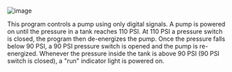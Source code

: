 ![image](https://github.com/acam4890/RSLogix-Simulation-Projects/assets/130267975/6f28d1c6-03fa-4f05-bc82-027a92d0abad)

This program controls a pump using only digital signals. A pump is powered on until the pressure in a tank reaches 110 PSI. At 110 PSI a pressure switch is closed, the program then de-energizes the pump. Once the pressure falls below 90 PSI, a 90 PSI pressure switch is opened and the pump is re-energized. Whenever the pressure inside the tank is above 90 PSI (90 PSI switch is closed), a "run" indicator light is powered on.
